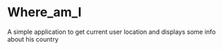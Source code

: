# Where_am_I
A simple application to get current user location and displays some info about his country

